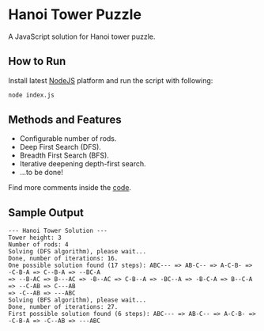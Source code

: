 # Hanoi Tower Puzzle

A JavaScript solution for Hanoi tower puzzle.

How to Run
----------

Install latest [NodeJS](https://nodejs.org) platform and run the script with following:

```bash
node index.js
```

Methods and Features 
--------------------

+ Configurable number of rods.
+ Deep First Search (DFS).
+ Breadth First Search (BFS).
+ Iterative deepening depth-first search.
+ ...to be done!

Find more comments inside the [code](src/index.js).

Sample Output
-------------

```
--- Hanoi Tower Solution ---
Tower height: 3
Number of rods: 4
Solving (DFS algorithm), please wait...
Done, number of iterations: 16.
One possible solution found (17 steps): ABC--- => AB-C-- => A-C-B- => -C-B-A => C--B-A => --BC-A 
=> --B-AC => B---AC => -B--AC => C-B--A => -BC--A => -B-C-A => B--C-A => --C-AB => C---AB 
=> -C--AB => ---ABC
Solving (BFS algorithm), please wait...
Done, number of iterations: 27.
First possible solution found (6 steps): ABC--- => AB-C-- => A-C-B- => -C-B-A => -C--AB => ---ABC
```